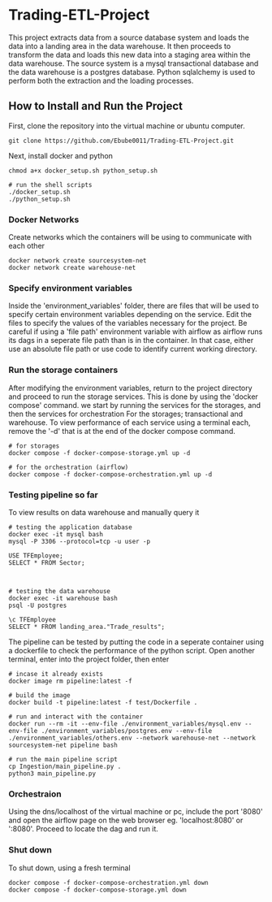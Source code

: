 # Trading-ETL-Project
This project extracts data from a source database system and loads the data into a landing area in the data warehouse. It then proceeds to transform the data and loads this new data into a staging area within the data warehouse. The source system is a mysql transactional database and the data warehouse is a postgres database. Python sqlalchemy is used to perform both the extraction and the loading processes.

## How to Install and Run the Project
First, clone the repository into the virtual machine or ubuntu computer. 
```
git clone https://github.com/Ebube0011/Trading-ETL-Project.git
```
Next, install docker and python
```
chmod a+x docker_setup.sh python_setup.sh

# run the shell scripts
./docker_setup.sh
./python_setup.sh
```

### Docker Networks
Create networks which the containers will be using to communicate with each other
```
docker network create sourcesystem-net
docker network create warehouse-net
```

### Specify environment variables
Inside the 'environment_variables' folder, there are files that will be used to specify certain environment variables depending on the service. Edit the files to specify the values of the variables necessary for the project.
Be careful if using a 'file path' environment variable with airflow as airflow runs its dags in a seperate file path than is in the container. In that case, either use an absolute file path or use code to identify current working directory.

### Run the storage containers
After modifying the environment variables, return to the project directory and proceed to run the storage services. 
This is done by using the 'docker compose' command. we start by running the services for the storages, and then the services for orchestration
For the storages; transactional and warehouse. To view performance of each service using a terminal each, remove the '-d' that is at the end of the docker compose command.
```
# for storages
docker compose -f docker-compose-storage.yml up -d

# for the orchestration (airflow)
docker compose -f docker-compose-orchestration.yml up -d
```

### Testing pipeline so far
To view results on data warehouse and manually query it
```
# testing the application database
docker exec -it mysql bash
mysql -P 3306 --protocol=tcp -u user -p

USE TFEmployee;
SELECT * FROM Sector;



# testing the data warehouse
docker exec -it warehouse bash
psql -U postgres

\c TFEmployee
SELECT * FROM landing_area."Trade_results";
```
The pipeline can be tested by putting the code in a seperate container using a dockerfile to check the performance of the python script. Open another terminal, enter into the project folder, then enter
```
# incase it already exists
docker image rm pipeline:latest -f

# build the image
docker build -t pipeline:latest -f test/Dockerfile .

# run and interact with the container
docker run --rm -it --env-file ./environment_variables/mysql.env --env-file ./environment_variables/postgres.env --env-file ./environment_variables/others.env --network warehouse-net --network sourcesystem-net pipeline bash

# run the main pipeline script
cp Ingestion/main_pipeline.py .
python3 main_pipeline.py
```

### Orchestraion
Using the dns/localhost of the virtual machine or pc, include the port '8080' and open the airflow page on the web browser
eg. 'localhost:8080' or '<aws ipv4 dns>:8080'.
Proceed to locate the dag and run it.


### Shut down
To shut down, using a fresh terminal
```
docker compose -f docker-compose-orchestration.yml down
docker compose -f docker-compose-storage.yml down
```

